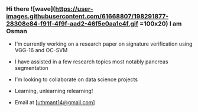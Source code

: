 ### Hi there ![wave](https://user-images.githubusercontent.com/61668807/198291877-28308e84-f91f-4f9f-aad2-46f5e0aa1c4f.gif =100x20) I am Osman

- I’m currently working on a research paper on signature verification using VGG-16 and OC-SVM

- I have assisted in a few research topics most notably pancreas segmentation

- I’m looking to collaborate on data science projects

- Learning, unlearning relearning!

- Email at [uthmant14@gmail.com]
